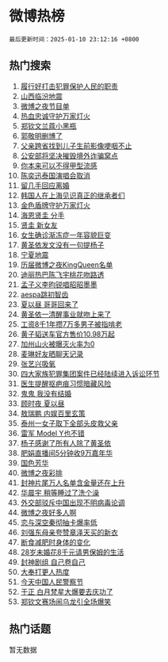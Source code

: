 # 微博热榜

`最后更新时间：2025-01-10 23:12:16 +0800`

## 热门搜索

1. [履行好打击犯罪保护人民的职责](https://m.weibo.cn/search?containerid=100103type%3D1%26t%3D10%26q%3D%23%E5%B1%A5%E8%A1%8C%E5%A5%BD%E6%89%93%E5%87%BB%E7%8A%AF%E7%BD%AA%E4%BF%9D%E6%8A%A4%E4%BA%BA%E6%B0%91%E7%9A%84%E8%81%8C%E8%B4%A3%23&stream_entry_id=51&isnewpage=1&extparam=seat%3D1%26q%3D%2523%25E5%25B1%25A5%25E8%25A1%258C%25E5%25A5%25BD%25E6%2589%2593%25E5%2587%25BB%25E7%258A%25AF%25E7%25BD%25AA%25E4%25BF%259D%25E6%258A%25A4%25E4%25BA%25BA%25E6%25B0%2591%25E7%259A%2584%25E8%2581%258C%25E8%25B4%25A3%2523%26cate%3D10103%26dgr%3D0%26filter_type%3Drealtimehot%26stream_entry_id%3D51%26c_type%3D51%26pos%3D0%26display_time%3D1736521934%26pre_seqid%3D1736521934850063205488)
1. [山西临汾地震](https://m.weibo.cn/search?containerid=100103type%3D1%26t%3D10%26q%3D%23%E5%B1%B1%E8%A5%BF%E4%B8%B4%E6%B1%BE%E5%9C%B0%E9%9C%87%23&stream_entry_id=31&isnewpage=1&extparam=seat%3D1%26q%3D%2523%25E5%25B1%25B1%25E8%25A5%25BF%25E4%25B8%25B4%25E6%25B1%25BE%25E5%259C%25B0%25E9%259C%2587%2523%26dgr%3D0%26flag%3D2%26filter_type%3Drealtimehot%26c_type%3D31%26pos%3D0%26realpos%3D1%26lcate%3D5001%26stream_entry_id%3D31%26band_rank%3D1%26cate%3D5001%26display_time%3D1736521934%26pre_seqid%3D1736521934850063205488)
1. [微博之夜节目单](https://m.weibo.cn/search?containerid=100103type%3D1%26t%3D10%26q%3D%23%E5%BE%AE%E5%8D%9A%E4%B9%8B%E5%A4%9C%E8%8A%82%E7%9B%AE%E5%8D%95%23&stream_entry_id=31&isnewpage=1&extparam=seat%3D1%26q%3D%2523%25E5%25BE%25AE%25E5%258D%259A%25E4%25B9%258B%25E5%25A4%259C%25E8%258A%2582%25E7%259B%25AE%25E5%258D%2595%2523%26dgr%3D0%26flag%3D1%26filter_type%3Drealtimehot%26c_type%3D31%26pos%3D1%26realpos%3D2%26lcate%3D5001%26stream_entry_id%3D31%26band_rank%3D2%26cate%3D5001%26display_time%3D1736521934%26pre_seqid%3D1736521934850063205488)
1. [热血忠诚守护万家灯火](https://m.weibo.cn/search?containerid=100103type%3D1%26t%3D10%26q%3D%23%E7%83%AD%E8%A1%80%E5%BF%A0%E8%AF%9A%E5%AE%88%E6%8A%A4%E4%B8%87%E5%AE%B6%E7%81%AF%E7%81%AB%23&stream_entry_id=31&isnewpage=1&extparam=seat%3D1%26q%3D%2523%25E7%2583%25AD%25E8%25A1%2580%25E5%25BF%25A0%25E8%25AF%259A%25E5%25AE%2588%25E6%258A%25A4%25E4%25B8%2587%25E5%25AE%25B6%25E7%2581%25AF%25E7%2581%25AB%2523%26dgr%3D0%26flag%3D0%26filter_type%3Drealtimehot%26c_type%3D31%26pos%3D2%26realpos%3D3%26lcate%3D5001%26stream_entry_id%3D31%26band_rank%3D3%26cate%3D5001%26display_time%3D1736521934%26pre_seqid%3D1736521934850063205488)
1. [郑钦文兰蔻小黑瓶](https://m.weibo.cn/search?containerid=100103type%3D1%26t%3D10%26q%3D%23%E9%83%91%E9%92%A6%E6%96%87%E5%85%B0%E8%94%BB%E5%B0%8F%E9%BB%91%E7%93%B6%23&stream_entry_id=31&isnewpage=1&extparam=seat%3D1%26q%3D%2523%25E9%2583%2591%25E9%2592%25A6%25E6%2596%2587%25E5%2585%25B0%25E8%2594%25BB%25E5%25B0%258F%25E9%25BB%2591%25E7%2593%25B6%2523%26dgr%3D0%26is_ad_pos%3D1%26adid%3D272263%26filter_type%3Drealtimehot%26c_type%3D31%26pos%3D3%26topic_ad%3D1%26cate%3D5001%26lcate%3D5001%26stream_entry_id%3D31%26band_rank%3D4%26display_time%3D1736521934%26pre_seqid%3D1736521934850063205488)
1. [郭敬明删博了](https://m.weibo.cn/search?containerid=100103type%3D1%26t%3D10%26q%3D%23%E9%83%AD%E6%95%AC%E6%98%8E%E5%88%A0%E5%8D%9A%E4%BA%86%23&stream_entry_id=31&isnewpage=1&extparam=seat%3D1%26q%3D%2523%25E9%2583%25AD%25E6%2595%25AC%25E6%2598%258E%25E5%2588%25A0%25E5%258D%259A%25E4%25BA%2586%2523%26dgr%3D0%26flag%3D1%26filter_type%3Drealtimehot%26c_type%3D31%26pos%3D4%26realpos%3D4%26lcate%3D5001%26stream_entry_id%3D31%26band_rank%3D4%26cate%3D5001%26display_time%3D1736521934%26pre_seqid%3D1736521934850063205488)
1. [父亲跨省找到儿子生前影像哽咽不止](https://m.weibo.cn/search?containerid=100103type%3D1%26t%3D10%26q%3D%23%E7%88%B6%E4%BA%B2%E8%B7%A8%E7%9C%81%E6%89%BE%E5%88%B0%E5%84%BF%E5%AD%90%E7%94%9F%E5%89%8D%E5%BD%B1%E5%83%8F%E5%93%BD%E5%92%BD%E4%B8%8D%E6%AD%A2%23&stream_entry_id=31&isnewpage=1&extparam=seat%3D1%26q%3D%2523%25E7%2588%25B6%25E4%25BA%25B2%25E8%25B7%25A8%25E7%259C%2581%25E6%2589%25BE%25E5%2588%25B0%25E5%2584%25BF%25E5%25AD%2590%25E7%2594%259F%25E5%2589%258D%25E5%25BD%25B1%25E5%2583%258F%25E5%2593%25BD%25E5%2592%25BD%25E4%25B8%258D%25E6%25AD%25A2%2523%26dgr%3D0%26flag%3D1%26filter_type%3Drealtimehot%26c_type%3D31%26pos%3D5%26realpos%3D5%26lcate%3D5001%26stream_entry_id%3D31%26band_rank%3D5%26cate%3D5001%26display_time%3D1736521934%26pre_seqid%3D1736521934850063205488)
1. [公安部将坚决摧毁境外诈骗窝点](https://m.weibo.cn/search?containerid=100103type%3D1%26t%3D10%26q%3D%23%E5%85%AC%E5%AE%89%E9%83%A8%E5%B0%86%E5%9D%9A%E5%86%B3%E6%91%A7%E6%AF%81%E5%A2%83%E5%A4%96%E8%AF%88%E9%AA%97%E7%AA%9D%E7%82%B9%23&stream_entry_id=31&isnewpage=1&extparam=seat%3D1%26q%3D%2523%25E5%2585%25AC%25E5%25AE%2589%25E9%2583%25A8%25E5%25B0%2586%25E5%259D%259A%25E5%2586%25B3%25E6%2591%25A7%25E6%25AF%2581%25E5%25A2%2583%25E5%25A4%2596%25E8%25AF%2588%25E9%25AA%2597%25E7%25AA%259D%25E7%2582%25B9%2523%26dgr%3D0%26flag%3D0%26filter_type%3Drealtimehot%26c_type%3D31%26pos%3D6%26realpos%3D6%26lcate%3D5001%26stream_entry_id%3D31%26band_rank%3D6%26cate%3D5001%26display_time%3D1736521934%26pre_seqid%3D1736521934850063205488)
1. [你本来可以不得甲型流感](https://m.weibo.cn/search?containerid=100103type%3D1%26t%3D10%26q%3D%23%E4%BD%A0%E6%9C%AC%E6%9D%A5%E5%8F%AF%E4%BB%A5%E4%B8%8D%E5%BE%97%E7%94%B2%E5%9E%8B%E6%B5%81%E6%84%9F%23&stream_entry_id=31&isnewpage=1&extparam=seat%3D1%26q%3D%2523%25E4%25BD%25A0%25E6%259C%25AC%25E6%259D%25A5%25E5%258F%25AF%25E4%25BB%25A5%25E4%25B8%258D%25E5%25BE%2597%25E7%2594%25B2%25E5%259E%258B%25E6%25B5%2581%25E6%2584%259F%2523%26dgr%3D0%26is_ad_pos%3D1%26adid%3D272253%26filter_type%3Drealtimehot%26c_type%3D31%26pos%3D7%26topic_ad%3D1%26cate%3D5001%26lcate%3D5001%26stream_entry_id%3D31%26band_rank%3D7%26display_time%3D1736521934%26pre_seqid%3D1736521934850063205488)
1. [陈奕迅泰国演唱会取消](https://m.weibo.cn/search?containerid=100103type%3D1%26t%3D10%26q%3D%23%E9%99%88%E5%A5%95%E8%BF%85%E6%B3%B0%E5%9B%BD%E6%BC%94%E5%94%B1%E4%BC%9A%E5%8F%96%E6%B6%88%23&stream_entry_id=31&isnewpage=1&extparam=seat%3D1%26q%3D%2523%25E9%2599%2588%25E5%25A5%2595%25E8%25BF%2585%25E6%25B3%25B0%25E5%259B%25BD%25E6%25BC%2594%25E5%2594%25B1%25E4%25BC%259A%25E5%258F%2596%25E6%25B6%2588%2523%26dgr%3D0%26flag%3D2%26filter_type%3Drealtimehot%26c_type%3D31%26pos%3D8%26realpos%3D7%26lcate%3D5001%26stream_entry_id%3D31%26band_rank%3D7%26cate%3D5001%26display_time%3D1736521934%26pre_seqid%3D1736521934850063205488)
1. [留几手回应离婚](https://m.weibo.cn/search?containerid=100103type%3D1%26t%3D10%26q%3D%23%E7%95%99%E5%87%A0%E6%89%8B%E5%9B%9E%E5%BA%94%E7%A6%BB%E5%A9%9A%23&stream_entry_id=31&isnewpage=1&extparam=seat%3D1%26q%3D%2523%25E7%2595%2599%25E5%2587%25A0%25E6%2589%258B%25E5%259B%259E%25E5%25BA%2594%25E7%25A6%25BB%25E5%25A9%259A%2523%26dgr%3D0%26flag%3D2%26filter_type%3Drealtimehot%26c_type%3D31%26pos%3D9%26realpos%3D8%26lcate%3D5001%26stream_entry_id%3D31%26band_rank%3D8%26cate%3D5001%26display_time%3D1736521934%26pre_seqid%3D1736521934850063205488)
1. [韩国人在上海见识真正的继承者们](https://m.weibo.cn/search?containerid=100103type%3D1%26t%3D10%26q%3D%E9%9F%A9%E5%9B%BD%E4%BA%BA%E5%9C%A8%E4%B8%8A%E6%B5%B7%E8%A7%81%E8%AF%86%E7%9C%9F%E6%AD%A3%E7%9A%84%E7%BB%A7%E6%89%BF%E8%80%85%E4%BB%AC&stream_entry_id=31&isnewpage=1&extparam=seat%3D1%26q%3D%25E9%259F%25A9%25E5%259B%25BD%25E4%25BA%25BA%25E5%259C%25A8%25E4%25B8%258A%25E6%25B5%25B7%25E8%25A7%2581%25E8%25AF%2586%25E7%259C%259F%25E6%25AD%25A3%25E7%259A%2584%25E7%25BB%25A7%25E6%2589%25BF%25E8%2580%2585%25E4%25BB%25AC%26dgr%3D0%26flag%3D0%26filter_type%3Drealtimehot%26c_type%3D31%26pos%3D10%26realpos%3D9%26lcate%3D5001%26stream_entry_id%3D31%26band_rank%3D9%26cate%3D5001%26display_time%3D1736521934%26pre_seqid%3D1736521934850063205488)
1. [金色盾牌守护万家灯火](https://m.weibo.cn/search?containerid=100103type%3D1%26t%3D10%26q%3D%23%E9%87%91%E8%89%B2%E7%9B%BE%E7%89%8C%E5%AE%88%E6%8A%A4%E4%B8%87%E5%AE%B6%E7%81%AF%E7%81%AB%23&stream_entry_id=31&isnewpage=1&extparam=seat%3D1%26q%3D%2523%25E9%2587%2591%25E8%2589%25B2%25E7%259B%25BE%25E7%2589%258C%25E5%25AE%2588%25E6%258A%25A4%25E4%25B8%2587%25E5%25AE%25B6%25E7%2581%25AF%25E7%2581%25AB%2523%26dgr%3D0%26flag%3D1%26filter_type%3Drealtimehot%26c_type%3D31%26pos%3D11%26realpos%3D10%26lcate%3D5001%26stream_entry_id%3D31%26band_rank%3D10%26cate%3D5001%26display_time%3D1736521934%26pre_seqid%3D1736521934850063205488)
1. [海恩贤圭 分手](https://m.weibo.cn/search?containerid=100103type%3D1%26t%3D10%26q%3D%E6%B5%B7%E6%81%A9%E8%B4%A4%E5%9C%AD+%E5%88%86%E6%89%8B&stream_entry_id=31&isnewpage=1&extparam=seat%3D1%26q%3D%25E6%25B5%25B7%25E6%2581%25A9%25E8%25B4%25A4%25E5%259C%25AD%2520%25E5%2588%2586%25E6%2589%258B%26dgr%3D0%26flag%3D2%26filter_type%3Drealtimehot%26c_type%3D31%26pos%3D12%26realpos%3D11%26lcate%3D5001%26stream_entry_id%3D31%26band_rank%3D11%26cate%3D5001%26display_time%3D1736521934%26pre_seqid%3D1736521934850063205488)
1. [贤圭 新女友](https://m.weibo.cn/search?containerid=100103type%3D1%26t%3D10%26q%3D%E8%B4%A4%E5%9C%AD+%E6%96%B0%E5%A5%B3%E5%8F%8B&stream_entry_id=31&isnewpage=1&extparam=seat%3D1%26q%3D%25E8%25B4%25A4%25E5%259C%25AD%2520%25E6%2596%25B0%25E5%25A5%25B3%25E5%258F%258B%26dgr%3D0%26flag%3D1%26filter_type%3Drealtimehot%26c_type%3D31%26pos%3D13%26realpos%3D12%26lcate%3D5001%26stream_entry_id%3D31%26band_rank%3D12%26cate%3D5001%26display_time%3D1736521934%26pre_seqid%3D1736521934850063205488)
1. [女生确诊渐冻症一年容貌巨变](https://m.weibo.cn/search?containerid=100103type%3D1%26t%3D10%26q%3D%23%E5%A5%B3%E7%94%9F%E7%A1%AE%E8%AF%8A%E6%B8%90%E5%86%BB%E7%97%87%E4%B8%80%E5%B9%B4%E5%AE%B9%E8%B2%8C%E5%B7%A8%E5%8F%98%23&stream_entry_id=31&isnewpage=1&extparam=seat%3D1%26q%3D%2523%25E5%25A5%25B3%25E7%2594%259F%25E7%25A1%25AE%25E8%25AF%258A%25E6%25B8%2590%25E5%2586%25BB%25E7%2597%2587%25E4%25B8%2580%25E5%25B9%25B4%25E5%25AE%25B9%25E8%25B2%258C%25E5%25B7%25A8%25E5%258F%2598%2523%26dgr%3D0%26flag%3D0%26filter_type%3Drealtimehot%26c_type%3D31%26pos%3D14%26realpos%3D13%26lcate%3D5001%26stream_entry_id%3D31%26band_rank%3D13%26cate%3D5001%26display_time%3D1736521934%26pre_seqid%3D1736521934850063205488)
1. [黄圣依发文没有一句提杨子](https://m.weibo.cn/search?containerid=100103type%3D1%26t%3D10%26q%3D%23%E9%BB%84%E5%9C%A3%E4%BE%9D%E5%8F%91%E6%96%87%E6%B2%A1%E6%9C%89%E4%B8%80%E5%8F%A5%E6%8F%90%E6%9D%A8%E5%AD%90%23&stream_entry_id=31&isnewpage=1&extparam=seat%3D1%26q%3D%2523%25E9%25BB%2584%25E5%259C%25A3%25E4%25BE%259D%25E5%258F%2591%25E6%2596%2587%25E6%25B2%25A1%25E6%259C%2589%25E4%25B8%2580%25E5%258F%25A5%25E6%258F%2590%25E6%259D%25A8%25E5%25AD%2590%2523%26dgr%3D0%26flag%3D0%26filter_type%3Drealtimehot%26c_type%3D31%26pos%3D15%26realpos%3D14%26lcate%3D5001%26stream_entry_id%3D31%26band_rank%3D14%26cate%3D5001%26display_time%3D1736521934%26pre_seqid%3D1736521934850063205488)
1. [宁夏地震](https://m.weibo.cn/search?containerid=100103type%3D1%26t%3D10%26q%3D%E5%AE%81%E5%A4%8F%E5%9C%B0%E9%9C%87&stream_entry_id=31&isnewpage=1&extparam=seat%3D1%26q%3D%25E5%25AE%2581%25E5%25A4%258F%25E5%259C%25B0%25E9%259C%2587%26dgr%3D0%26flag%3D1%26filter_type%3Drealtimehot%26c_type%3D31%26pos%3D16%26realpos%3D15%26lcate%3D5001%26stream_entry_id%3D31%26band_rank%3D15%26cate%3D5001%26display_time%3D1736521934%26pre_seqid%3D1736521934850063205488)
1. [历届微博之夜KingQueen名单](https://m.weibo.cn/search?containerid=100103type%3D1%26t%3D10%26q%3D%23%E5%8E%86%E5%B1%8A%E5%BE%AE%E5%8D%9A%E4%B9%8B%E5%A4%9CKingQueen%E5%90%8D%E5%8D%95%23&stream_entry_id=31&isnewpage=1&extparam=seat%3D1%26q%3D%2523%25E5%258E%2586%25E5%25B1%258A%25E5%25BE%25AE%25E5%258D%259A%25E4%25B9%258B%25E5%25A4%259CKingQueen%25E5%2590%258D%25E5%258D%2595%2523%26dgr%3D0%26flag%3D1%26filter_type%3Drealtimehot%26c_type%3D31%26pos%3D17%26realpos%3D16%26lcate%3D5001%26stream_entry_id%3D31%26band_rank%3D16%26cate%3D5001%26display_time%3D1736521934%26pre_seqid%3D1736521934850063205488)
1. [迪丽热巴陈飞宇桃花吻路透](https://m.weibo.cn/search?containerid=100103type%3D1%26t%3D10%26q%3D%23%E8%BF%AA%E4%B8%BD%E7%83%AD%E5%B7%B4%E9%99%88%E9%A3%9E%E5%AE%87%E6%A1%83%E8%8A%B1%E5%90%BB%E8%B7%AF%E9%80%8F%23&stream_entry_id=31&isnewpage=1&extparam=seat%3D1%26q%3D%2523%25E8%25BF%25AA%25E4%25B8%25BD%25E7%2583%25AD%25E5%25B7%25B4%25E9%2599%2588%25E9%25A3%259E%25E5%25AE%2587%25E6%25A1%2583%25E8%258A%25B1%25E5%2590%25BB%25E8%25B7%25AF%25E9%2580%258F%2523%26dgr%3D0%26flag%3D1%26filter_type%3Drealtimehot%26c_type%3D31%26pos%3D18%26realpos%3D17%26lcate%3D5001%26stream_entry_id%3D31%26band_rank%3D17%26cate%3D5001%26display_time%3D1736521934%26pre_seqid%3D1736521934850063205488)
1. [孟子义李昀锐唱昭昭墨墨](https://m.weibo.cn/search?containerid=100103type%3D1%26t%3D10%26q%3D%23%E5%AD%9F%E5%AD%90%E4%B9%89%E6%9D%8E%E6%98%80%E9%94%90%E5%94%B1%E6%98%AD%E6%98%AD%E5%A2%A8%E5%A2%A8%23&stream_entry_id=31&isnewpage=1&extparam=seat%3D1%26q%3D%2523%25E5%25AD%259F%25E5%25AD%2590%25E4%25B9%2589%25E6%259D%258E%25E6%2598%2580%25E9%2594%2590%25E5%2594%25B1%25E6%2598%25AD%25E6%2598%25AD%25E5%25A2%25A8%25E5%25A2%25A8%2523%26dgr%3D0%26flag%3D1%26filter_type%3Drealtimehot%26c_type%3D31%26pos%3D19%26realpos%3D18%26lcate%3D5001%26stream_entry_id%3D31%26band_rank%3D18%26cate%3D5001%26display_time%3D1736521934%26pre_seqid%3D1736521934850063205488)
1. [aespa跳初智齿](https://m.weibo.cn/search?containerid=100103type%3D1%26t%3D10%26q%3D%23aespa%E8%B7%B3%E5%88%9D%E6%99%BA%E9%BD%BF%23&stream_entry_id=31&isnewpage=1&extparam=seat%3D1%26q%3D%2523aespa%25E8%25B7%25B3%25E5%2588%259D%25E6%2599%25BA%25E9%25BD%25BF%2523%26dgr%3D0%26flag%3D1%26filter_type%3Drealtimehot%26c_type%3D31%26pos%3D20%26realpos%3D19%26lcate%3D5001%26stream_entry_id%3D31%26band_rank%3D19%26cate%3D5001%26display_time%3D1736521934%26pre_seqid%3D1736521934850063205488)
1. [夏以昼 哥哥回来了](https://m.weibo.cn/search?containerid=100103type%3D1%26t%3D10%26q%3D%E5%A4%8F%E4%BB%A5%E6%98%BC+%E5%93%A5%E5%93%A5%E5%9B%9E%E6%9D%A5%E4%BA%86&stream_entry_id=31&isnewpage=1&extparam=seat%3D1%26q%3D%25E5%25A4%258F%25E4%25BB%25A5%25E6%2598%25BC%2520%25E5%2593%25A5%25E5%2593%25A5%25E5%259B%259E%25E6%259D%25A5%25E4%25BA%2586%26dgr%3D0%26flag%3D0%26filter_type%3Drealtimehot%26c_type%3D31%26pos%3D21%26realpos%3D20%26lcate%3D5001%26stream_entry_id%3D31%26band_rank%3D20%26cate%3D5001%26display_time%3D1736521934%26pre_seqid%3D1736521934850063205488)
1. [黄圣依一清醒事业就吻上来了](https://m.weibo.cn/search?containerid=100103type%3D1%26t%3D10%26q%3D%E9%BB%84%E5%9C%A3%E4%BE%9D%E4%B8%80%E6%B8%85%E9%86%92%E4%BA%8B%E4%B8%9A%E5%B0%B1%E5%90%BB%E4%B8%8A%E6%9D%A5%E4%BA%86&stream_entry_id=31&isnewpage=1&extparam=seat%3D1%26q%3D%25E9%25BB%2584%25E5%259C%25A3%25E4%25BE%259D%25E4%25B8%2580%25E6%25B8%2585%25E9%2586%2592%25E4%25BA%258B%25E4%25B8%259A%25E5%25B0%25B1%25E5%2590%25BB%25E4%25B8%258A%25E6%259D%25A5%25E4%25BA%2586%26dgr%3D0%26flag%3D1%26filter_type%3Drealtimehot%26c_type%3D31%26pos%3D22%26realpos%3D21%26lcate%3D5001%26stream_entry_id%3D31%26band_rank%3D21%26cate%3D5001%26display_time%3D1736521934%26pre_seqid%3D1736521934850063205488)
1. [工资8千1年攒7万多男子被指啃老](https://m.weibo.cn/search?containerid=100103type%3D1%26t%3D10%26q%3D%23%E5%B7%A5%E8%B5%848%E5%8D%831%E5%B9%B4%E6%94%927%E4%B8%87%E5%A4%9A%E7%94%B7%E5%AD%90%E8%A2%AB%E6%8C%87%E5%95%83%E8%80%81%23&stream_entry_id=31&isnewpage=1&extparam=seat%3D1%26q%3D%2523%25E5%25B7%25A5%25E8%25B5%25848%25E5%258D%25831%25E5%25B9%25B4%25E6%2594%25927%25E4%25B8%2587%25E5%25A4%259A%25E7%2594%25B7%25E5%25AD%2590%25E8%25A2%25AB%25E6%258C%2587%25E5%2595%2583%25E8%2580%2581%2523%26dgr%3D0%26flag%3D0%26filter_type%3Drealtimehot%26c_type%3D31%26pos%3D23%26realpos%3D22%26lcate%3D5001%26stream_entry_id%3D31%26band_rank%3D22%26cate%3D5001%26display_time%3D1736521934%26pre_seqid%3D1736521934850063205488)
1. [黄子韬送车官方售价10.98万起](https://m.weibo.cn/search?containerid=100103type%3D1%26t%3D10%26q%3D%23%E9%BB%84%E5%AD%90%E9%9F%AC%E9%80%81%E8%BD%A6%E5%AE%98%E6%96%B9%E5%94%AE%E4%BB%B710.98%E4%B8%87%E8%B5%B7%23&stream_entry_id=31&isnewpage=1&extparam=seat%3D1%26q%3D%2523%25E9%25BB%2584%25E5%25AD%2590%25E9%259F%25AC%25E9%2580%2581%25E8%25BD%25A6%25E5%25AE%2598%25E6%2596%25B9%25E5%2594%25AE%25E4%25BB%25B710.98%25E4%25B8%2587%25E8%25B5%25B7%2523%26dgr%3D0%26flag%3D0%26filter_type%3Drealtimehot%26c_type%3D31%26pos%3D24%26realpos%3D23%26lcate%3D5001%26stream_entry_id%3D31%26band_rank%3D23%26cate%3D5001%26display_time%3D1736521934%26pre_seqid%3D1736521934850063205488)
1. [加州山火被曝灭火率为0](https://m.weibo.cn/search?containerid=100103type%3D1%26t%3D10%26q%3D%23%E5%8A%A0%E5%B7%9E%E5%B1%B1%E7%81%AB%E8%A2%AB%E6%9B%9D%E7%81%AD%E7%81%AB%E7%8E%87%E4%B8%BA0%23&stream_entry_id=31&isnewpage=1&extparam=seat%3D1%26q%3D%2523%25E5%258A%25A0%25E5%25B7%259E%25E5%25B1%25B1%25E7%2581%25AB%25E8%25A2%25AB%25E6%259B%259D%25E7%2581%25AD%25E7%2581%25AB%25E7%258E%2587%25E4%25B8%25BA0%2523%26dgr%3D0%26flag%3D0%26filter_type%3Drealtimehot%26c_type%3D31%26pos%3D25%26realpos%3D24%26lcate%3D5001%26stream_entry_id%3D31%26band_rank%3D24%26cate%3D5001%26display_time%3D1736521934%26pre_seqid%3D1736521934850063205488)
1. [麦琳好友晒聊天记录](https://m.weibo.cn/search?containerid=100103type%3D1%26t%3D10%26q%3D%23%E9%BA%A6%E7%90%B3%E5%A5%BD%E5%8F%8B%E6%99%92%E8%81%8A%E5%A4%A9%E8%AE%B0%E5%BD%95%23&stream_entry_id=31&isnewpage=1&extparam=seat%3D1%26q%3D%2523%25E9%25BA%25A6%25E7%2590%25B3%25E5%25A5%25BD%25E5%258F%258B%25E6%2599%2592%25E8%2581%258A%25E5%25A4%25A9%25E8%25AE%25B0%25E5%25BD%2595%2523%26dgr%3D0%26flag%3D1%26filter_type%3Drealtimehot%26c_type%3D31%26pos%3D26%26realpos%3D25%26lcate%3D5001%26stream_entry_id%3D31%26band_rank%3D25%26cate%3D5001%26display_time%3D1736521934%26pre_seqid%3D1736521934850063205488)
1. [张艺兴吸氧](https://m.weibo.cn/search?containerid=100103type%3D1%26t%3D10%26q%3D%E5%BC%A0%E8%89%BA%E5%85%B4%E5%90%B8%E6%B0%A7&stream_entry_id=31&isnewpage=1&extparam=seat%3D1%26q%3D%25E5%25BC%25A0%25E8%2589%25BA%25E5%2585%25B4%25E5%2590%25B8%25E6%25B0%25A7%26dgr%3D0%26flag%3D0%26filter_type%3Drealtimehot%26c_type%3D31%26pos%3D27%26realpos%3D26%26lcate%3D5001%26stream_entry_id%3D31%26band_rank%3D26%26cate%3D5001%26display_time%3D1736521934%26pre_seqid%3D1736521934850063205488)
1. [四大家族犯罪集团案件已经陆续进入诉讼环节](https://m.weibo.cn/search?containerid=100103type%3D1%26t%3D10%26q%3D%23%E5%9B%9B%E5%A4%A7%E5%AE%B6%E6%97%8F%E7%8A%AF%E7%BD%AA%E9%9B%86%E5%9B%A2%E6%A1%88%E4%BB%B6%E5%B7%B2%E7%BB%8F%E9%99%86%E7%BB%AD%E8%BF%9B%E5%85%A5%E8%AF%89%E8%AE%BC%E7%8E%AF%E8%8A%82%23&stream_entry_id=31&isnewpage=1&extparam=seat%3D1%26q%3D%2523%25E5%259B%259B%25E5%25A4%25A7%25E5%25AE%25B6%25E6%2597%258F%25E7%258A%25AF%25E7%25BD%25AA%25E9%259B%2586%25E5%259B%25A2%25E6%25A1%2588%25E4%25BB%25B6%25E5%25B7%25B2%25E7%25BB%258F%25E9%2599%2586%25E7%25BB%25AD%25E8%25BF%259B%25E5%2585%25A5%25E8%25AF%2589%25E8%25AE%25BC%25E7%258E%25AF%25E8%258A%2582%2523%26dgr%3D0%26flag%3D1%26filter_type%3Drealtimehot%26c_type%3D31%26pos%3D28%26realpos%3D27%26lcate%3D5001%26stream_entry_id%3D31%26band_rank%3D27%26cate%3D5001%26display_time%3D1736521934%26pre_seqid%3D1736521934850063205488)
1. [医生提醒抠疤痕习惯暗藏风险](https://m.weibo.cn/search?containerid=100103type%3D1%26t%3D10%26q%3D%23%E5%8C%BB%E7%94%9F%E6%8F%90%E9%86%92%E6%8A%A0%E7%96%A4%E7%97%95%E4%B9%A0%E6%83%AF%E6%9A%97%E8%97%8F%E9%A3%8E%E9%99%A9%23&stream_entry_id=31&isnewpage=1&extparam=seat%3D1%26q%3D%2523%25E5%258C%25BB%25E7%2594%259F%25E6%258F%2590%25E9%2586%2592%25E6%258A%25A0%25E7%2596%25A4%25E7%2597%2595%25E4%25B9%25A0%25E6%2583%25AF%25E6%259A%2597%25E8%2597%258F%25E9%25A3%258E%25E9%2599%25A9%2523%26dgr%3D0%26flag%3D1%26filter_type%3Drealtimehot%26c_type%3D31%26pos%3D29%26realpos%3D28%26lcate%3D5001%26stream_entry_id%3D31%26band_rank%3D28%26cate%3D5001%26display_time%3D1736521934%26pre_seqid%3D1736521934850063205488)
1. [鬼鬼 我没有结婚](https://m.weibo.cn/search?containerid=100103type%3D1%26t%3D10%26q%3D%E9%AC%BC%E9%AC%BC+%E6%88%91%E6%B2%A1%E6%9C%89%E7%BB%93%E5%A9%9A&stream_entry_id=31&isnewpage=1&extparam=seat%3D1%26q%3D%25E9%25AC%25BC%25E9%25AC%25BC%2520%25E6%2588%2591%25E6%25B2%25A1%25E6%259C%2589%25E7%25BB%2593%25E5%25A9%259A%26dgr%3D0%26flag%3D0%26filter_type%3Drealtimehot%26c_type%3D31%26pos%3D30%26realpos%3D29%26lcate%3D5001%26stream_entry_id%3D31%26band_rank%3D29%26cate%3D5001%26display_time%3D1736521934%26pre_seqid%3D1736521934850063205488)
1. [顾时夜 夏以昼](https://m.weibo.cn/search?containerid=100103type%3D1%26t%3D10%26q%3D%E9%A1%BE%E6%97%B6%E5%A4%9C+%E5%A4%8F%E4%BB%A5%E6%98%BC&stream_entry_id=31&isnewpage=1&extparam=seat%3D1%26q%3D%25E9%25A1%25BE%25E6%2597%25B6%25E5%25A4%259C%2520%25E5%25A4%258F%25E4%25BB%25A5%25E6%2598%25BC%26dgr%3D0%26flag%3D1%26filter_type%3Drealtimehot%26c_type%3D31%26pos%3D31%26realpos%3D30%26lcate%3D5001%26stream_entry_id%3D31%26band_rank%3D30%26cate%3D5001%26display_time%3D1736521934%26pre_seqid%3D1736521934850063205488)
1. [敖瑞鹏 内娱百里玄策](https://m.weibo.cn/search?containerid=100103type%3D1%26t%3D10%26q%3D%E6%95%96%E7%91%9E%E9%B9%8F+%E5%86%85%E5%A8%B1%E7%99%BE%E9%87%8C%E7%8E%84%E7%AD%96&stream_entry_id=31&isnewpage=1&extparam=seat%3D1%26q%3D%25E6%2595%2596%25E7%2591%259E%25E9%25B9%258F%2520%25E5%2586%2585%25E5%25A8%25B1%25E7%2599%25BE%25E9%2587%258C%25E7%258E%2584%25E7%25AD%2596%26dgr%3D0%26flag%3D1%26filter_type%3Drealtimehot%26c_type%3D31%26pos%3D32%26realpos%3D31%26lcate%3D5001%26stream_entry_id%3D31%26band_rank%3D31%26cate%3D5001%26display_time%3D1736521934%26pre_seqid%3D1736521934850063205488)
1. [泰州一女子取下全部头皮救父亲](https://m.weibo.cn/search?containerid=100103type%3D1%26t%3D10%26q%3D%23%E6%B3%B0%E5%B7%9E%E4%B8%80%E5%A5%B3%E5%AD%90%E5%8F%96%E4%B8%8B%E5%85%A8%E9%83%A8%E5%A4%B4%E7%9A%AE%E6%95%91%E7%88%B6%E4%BA%B2%23&stream_entry_id=31&isnewpage=1&extparam=seat%3D1%26q%3D%2523%25E6%25B3%25B0%25E5%25B7%259E%25E4%25B8%2580%25E5%25A5%25B3%25E5%25AD%2590%25E5%258F%2596%25E4%25B8%258B%25E5%2585%25A8%25E9%2583%25A8%25E5%25A4%25B4%25E7%259A%25AE%25E6%2595%2591%25E7%2588%25B6%25E4%25BA%25B2%2523%26dgr%3D0%26flag%3D0%26filter_type%3Drealtimehot%26c_type%3D31%26pos%3D33%26realpos%3D32%26lcate%3D5001%26stream_entry_id%3D31%26band_rank%3D32%26cate%3D5001%26display_time%3D1736521934%26pre_seqid%3D1736521934850063205488)
1. [雷军  Model Y也不错](https://m.weibo.cn/search?containerid=100103type%3D1%26t%3D10%26q%3D%E9%9B%B7%E5%86%9B++Model+Y%E4%B9%9F%E4%B8%8D%E9%94%99&stream_entry_id=31&isnewpage=1&extparam=seat%3D1%26q%3D%25E9%259B%25B7%25E5%2586%259B%2520%2520Model%2520Y%25E4%25B9%259F%25E4%25B8%258D%25E9%2594%2599%26dgr%3D0%26flag%3D0%26filter_type%3Drealtimehot%26c_type%3D31%26pos%3D34%26realpos%3D33%26lcate%3D5001%26stream_entry_id%3D31%26band_rank%3D33%26cate%3D5001%26display_time%3D1736521934%26pre_seqid%3D1736521934850063205488)
1. [杨子感谢了所有人除了黄圣依](https://m.weibo.cn/search?containerid=100103type%3D1%26t%3D10%26q%3D%23%E6%9D%A8%E5%AD%90%E6%84%9F%E8%B0%A2%E4%BA%86%E6%89%80%E6%9C%89%E4%BA%BA%E9%99%A4%E4%BA%86%E9%BB%84%E5%9C%A3%E4%BE%9D%23&stream_entry_id=31&isnewpage=1&extparam=seat%3D1%26q%3D%2523%25E6%259D%25A8%25E5%25AD%2590%25E6%2584%259F%25E8%25B0%25A2%25E4%25BA%2586%25E6%2589%2580%25E6%259C%2589%25E4%25BA%25BA%25E9%2599%25A4%25E4%25BA%2586%25E9%25BB%2584%25E5%259C%25A3%25E4%25BE%259D%2523%26dgr%3D0%26flag%3D0%26filter_type%3Drealtimehot%26c_type%3D31%26pos%3D35%26realpos%3D34%26lcate%3D5001%26stream_entry_id%3D31%26band_rank%3D34%26cate%3D5001%26display_time%3D1736521934%26pre_seqid%3D1736521934850063205488)
1. [肥娟直播间5分钟收9万嘉年华](https://m.weibo.cn/search?containerid=100103type%3D1%26t%3D10%26q%3D%23%E8%82%A5%E5%A8%9F%E7%9B%B4%E6%92%AD%E9%97%B45%E5%88%86%E9%92%9F%E6%94%B69%E4%B8%87%E5%98%89%E5%B9%B4%E5%8D%8E%23&stream_entry_id=31&isnewpage=1&extparam=seat%3D1%26q%3D%2523%25E8%2582%25A5%25E5%25A8%259F%25E7%259B%25B4%25E6%2592%25AD%25E9%2597%25B45%25E5%2588%2586%25E9%2592%259F%25E6%2594%25B69%25E4%25B8%2587%25E5%2598%2589%25E5%25B9%25B4%25E5%258D%258E%2523%26dgr%3D0%26flag%3D1%26filter_type%3Drealtimehot%26c_type%3D31%26pos%3D36%26realpos%3D35%26lcate%3D5001%26stream_entry_id%3D31%26band_rank%3D35%26cate%3D5001%26display_time%3D1736521934%26pre_seqid%3D1736521934850063205488)
1. [国色芳华](https://m.weibo.cn/search?containerid=100103type%3D1%26t%3D10%26q%3D%E5%9B%BD%E8%89%B2%E8%8A%B3%E5%8D%8E&stream_entry_id=31&isnewpage=1&extparam=seat%3D1%26q%3D%25E5%259B%25BD%25E8%2589%25B2%25E8%258A%25B3%25E5%258D%258E%26dgr%3D0%26flag%3D0%26filter_type%3Drealtimehot%26c_type%3D31%26pos%3D37%26realpos%3D36%26lcate%3D5001%26stream_entry_id%3D31%26band_rank%3D36%26cate%3D5001%26display_time%3D1736521934%26pre_seqid%3D1736521934850063205488)
1. [微博之夜彩排](https://m.weibo.cn/search?containerid=100103type%3D1%26t%3D10%26q%3D%23%E5%BE%AE%E5%8D%9A%E4%B9%8B%E5%A4%9C%E5%BD%A9%E6%8E%92%23&stream_entry_id=31&isnewpage=1&extparam=seat%3D1%26q%3D%2523%25E5%25BE%25AE%25E5%258D%259A%25E4%25B9%258B%25E5%25A4%259C%25E5%25BD%25A9%25E6%258E%2592%2523%26dgr%3D0%26flag%3D0%26filter_type%3Drealtimehot%26c_type%3D31%26pos%3D38%26realpos%3D37%26lcate%3D5001%26stream_entry_id%3D31%26band_rank%3D37%26cate%3D5001%26display_time%3D1736521934%26pre_seqid%3D1736521934850063205488)
1. [封神片尾万人名单含金量还在上升](https://m.weibo.cn/search?containerid=100103type%3D1%26t%3D10%26q%3D%23%E5%B0%81%E7%A5%9E%E7%89%87%E5%B0%BE%E4%B8%87%E4%BA%BA%E5%90%8D%E5%8D%95%E5%90%AB%E9%87%91%E9%87%8F%E8%BF%98%E5%9C%A8%E4%B8%8A%E5%8D%87%23&stream_entry_id=31&isnewpage=1&extparam=seat%3D1%26q%3D%2523%25E5%25B0%2581%25E7%25A5%259E%25E7%2589%2587%25E5%25B0%25BE%25E4%25B8%2587%25E4%25BA%25BA%25E5%2590%258D%25E5%258D%2595%25E5%2590%25AB%25E9%2587%2591%25E9%2587%258F%25E8%25BF%2598%25E5%259C%25A8%25E4%25B8%258A%25E5%258D%2587%2523%26dgr%3D0%26flag%3D1%26filter_type%3Drealtimehot%26c_type%3D31%26pos%3D39%26realpos%3D38%26lcate%3D5001%26stream_entry_id%3D31%26band_rank%3D38%26cate%3D5001%26display_time%3D1736521934%26pre_seqid%3D1736521934850063205488)
1. [华晨宇 稍等睡过了洗个澡](https://m.weibo.cn/search?containerid=100103type%3D1%26t%3D10%26q%3D%E5%8D%8E%E6%99%A8%E5%AE%87+%E7%A8%8D%E7%AD%89%E7%9D%A1%E8%BF%87%E4%BA%86%E6%B4%97%E4%B8%AA%E6%BE%A1&stream_entry_id=31&isnewpage=1&extparam=seat%3D1%26q%3D%25E5%258D%258E%25E6%2599%25A8%25E5%25AE%2587%2520%25E7%25A8%258D%25E7%25AD%2589%25E7%259D%25A1%25E8%25BF%2587%25E4%25BA%2586%25E6%25B4%2597%25E4%25B8%25AA%25E6%25BE%25A1%26dgr%3D0%26flag%3D0%26filter_type%3Drealtimehot%26c_type%3D31%26pos%3D40%26realpos%3D39%26lcate%3D5001%26stream_entry_id%3D31%26band_rank%3D39%26cate%3D5001%26display_time%3D1736521934%26pre_seqid%3D1736521934850063205488)
1. [外交部驳斥中国出现不明病毒论调](https://m.weibo.cn/search?containerid=100103type%3D1%26t%3D10%26q%3D%23%E5%A4%96%E4%BA%A4%E9%83%A8%E9%A9%B3%E6%96%A5%E4%B8%AD%E5%9B%BD%E5%87%BA%E7%8E%B0%E4%B8%8D%E6%98%8E%E7%97%85%E6%AF%92%E8%AE%BA%E8%B0%83%23&stream_entry_id=31&isnewpage=1&extparam=seat%3D1%26q%3D%2523%25E5%25A4%2596%25E4%25BA%25A4%25E9%2583%25A8%25E9%25A9%25B3%25E6%2596%25A5%25E4%25B8%25AD%25E5%259B%25BD%25E5%2587%25BA%25E7%258E%25B0%25E4%25B8%258D%25E6%2598%258E%25E7%2597%2585%25E6%25AF%2592%25E8%25AE%25BA%25E8%25B0%2583%2523%26dgr%3D0%26flag%3D1%26filter_type%3Drealtimehot%26c_type%3D31%26pos%3D41%26realpos%3D40%26lcate%3D5001%26stream_entry_id%3D31%26band_rank%3D40%26cate%3D5001%26display_time%3D1736521934%26pre_seqid%3D1736521934850063205488)
1. [微博之夜好多人啊](https://m.weibo.cn/search?containerid=100103type%3D1%26t%3D10%26q%3D%E5%BE%AE%E5%8D%9A%E4%B9%8B%E5%A4%9C%E5%A5%BD%E5%A4%9A%E4%BA%BA%E5%95%8A&stream_entry_id=31&isnewpage=1&extparam=seat%3D1%26q%3D%25E5%25BE%25AE%25E5%258D%259A%25E4%25B9%258B%25E5%25A4%259C%25E5%25A5%25BD%25E5%25A4%259A%25E4%25BA%25BA%25E5%2595%258A%26dgr%3D0%26flag%3D0%26filter_type%3Drealtimehot%26c_type%3D31%26pos%3D42%26realpos%3D41%26lcate%3D5001%26stream_entry_id%3D31%26band_rank%3D41%26cate%3D5001%26display_time%3D1736521934%26pre_seqid%3D1736521934850063205488)
1. [恋与深空秦彻抽卡爆率低](https://m.weibo.cn/search?containerid=100103type%3D1%26t%3D10%26q%3D%23%E6%81%8B%E4%B8%8E%E6%B7%B1%E7%A9%BA%E7%A7%A6%E5%BD%BB%E6%8A%BD%E5%8D%A1%E7%88%86%E7%8E%87%E4%BD%8E%23&stream_entry_id=31&isnewpage=1&extparam=seat%3D1%26q%3D%2523%25E6%2581%258B%25E4%25B8%258E%25E6%25B7%25B1%25E7%25A9%25BA%25E7%25A7%25A6%25E5%25BD%25BB%25E6%258A%25BD%25E5%258D%25A1%25E7%2588%2586%25E7%258E%2587%25E4%25BD%258E%2523%26dgr%3D0%26flag%3D1%26filter_type%3Drealtimehot%26c_type%3D31%26pos%3D43%26realpos%3D42%26lcate%3D5001%26stream_entry_id%3D31%26band_rank%3D42%26cate%3D5001%26display_time%3D1736521934%26pre_seqid%3D1736521934850063205488)
1. [刘强东母亲夸赞章泽天买的新衣](https://m.weibo.cn/search?containerid=100103type%3D1%26t%3D10%26q%3D%23%E5%88%98%E5%BC%BA%E4%B8%9C%E6%AF%8D%E4%BA%B2%E5%A4%B8%E8%B5%9E%E7%AB%A0%E6%B3%BD%E5%A4%A9%E4%B9%B0%E7%9A%84%E6%96%B0%E8%A1%A3%23&stream_entry_id=31&isnewpage=1&extparam=seat%3D1%26q%3D%2523%25E5%2588%2598%25E5%25BC%25BA%25E4%25B8%259C%25E6%25AF%258D%25E4%25BA%25B2%25E5%25A4%25B8%25E8%25B5%259E%25E7%25AB%25A0%25E6%25B3%25BD%25E5%25A4%25A9%25E4%25B9%25B0%25E7%259A%2584%25E6%2596%25B0%25E8%25A1%25A3%2523%26dgr%3D0%26flag%3D0%26filter_type%3Drealtimehot%26c_type%3D31%26pos%3D44%26realpos%3D43%26lcate%3D5001%26stream_entry_id%3D31%26band_rank%3D43%26cate%3D5001%26display_time%3D1736521934%26pre_seqid%3D1736521934850063205488)
1. [断食减肥时身体的变化](https://m.weibo.cn/search?containerid=100103type%3D1%26t%3D10%26q%3D%E6%96%AD%E9%A3%9F%E5%87%8F%E8%82%A5%E6%97%B6%E8%BA%AB%E4%BD%93%E7%9A%84%E5%8F%98%E5%8C%96&stream_entry_id=31&isnewpage=1&extparam=seat%3D1%26q%3D%25E6%2596%25AD%25E9%25A3%259F%25E5%2587%258F%25E8%2582%25A5%25E6%2597%25B6%25E8%25BA%25AB%25E4%25BD%2593%25E7%259A%2584%25E5%258F%2598%25E5%258C%2596%26dgr%3D0%26flag%3D0%26filter_type%3Drealtimehot%26c_type%3D31%26pos%3D45%26realpos%3D44%26lcate%3D5001%26stream_entry_id%3D31%26band_rank%3D44%26cate%3D5001%26display_time%3D1736521934%26pre_seqid%3D1736521934850063205488)
1. [28岁未婚花8千元请男保姆的生活](https://m.weibo.cn/search?containerid=100103type%3D1%26t%3D10%26q%3D28%E5%B2%81%E6%9C%AA%E5%A9%9A%E8%8A%B18%E5%8D%83%E5%85%83%E8%AF%B7%E7%94%B7%E4%BF%9D%E5%A7%86%E7%9A%84%E7%94%9F%E6%B4%BB&stream_entry_id=31&isnewpage=1&extparam=seat%3D1%26q%3D28%25E5%25B2%2581%25E6%259C%25AA%25E5%25A9%259A%25E8%258A%25B18%25E5%258D%2583%25E5%2585%2583%25E8%25AF%25B7%25E7%2594%25B7%25E4%25BF%259D%25E5%25A7%2586%25E7%259A%2584%25E7%2594%259F%25E6%25B4%25BB%26dgr%3D0%26flag%3D1%26filter_type%3Drealtimehot%26c_type%3D31%26pos%3D46%26realpos%3D45%26lcate%3D5001%26stream_entry_id%3D31%26band_rank%3D45%26cate%3D5001%26display_time%3D1736521934%26pre_seqid%3D1736521934850063205488)
1. [封神剧组 自己卷自己](https://m.weibo.cn/search?containerid=100103type%3D1%26t%3D10%26q%3D%E5%B0%81%E7%A5%9E%E5%89%A7%E7%BB%84+%E8%87%AA%E5%B7%B1%E5%8D%B7%E8%87%AA%E5%B7%B1&stream_entry_id=31&isnewpage=1&extparam=seat%3D1%26q%3D%25E5%25B0%2581%25E7%25A5%259E%25E5%2589%25A7%25E7%25BB%2584%2520%25E8%2587%25AA%25E5%25B7%25B1%25E5%258D%25B7%25E8%2587%25AA%25E5%25B7%25B1%26dgr%3D0%26flag%3D1%26filter_type%3Drealtimehot%26c_type%3D31%26pos%3D47%26realpos%3D46%26lcate%3D5001%26stream_entry_id%3D31%26band_rank%3D46%26cate%3D5001%26display_time%3D1736521934%26pre_seqid%3D1736521934850063205488)
1. [大奉打更人热度](https://m.weibo.cn/search?containerid=100103type%3D1%26t%3D10%26q%3D%E5%A4%A7%E5%A5%89%E6%89%93%E6%9B%B4%E4%BA%BA%E7%83%AD%E5%BA%A6&stream_entry_id=31&isnewpage=1&extparam=seat%3D1%26q%3D%25E5%25A4%25A7%25E5%25A5%2589%25E6%2589%2593%25E6%259B%25B4%25E4%25BA%25BA%25E7%2583%25AD%25E5%25BA%25A6%26dgr%3D0%26flag%3D1%26filter_type%3Drealtimehot%26c_type%3D31%26pos%3D48%26realpos%3D47%26lcate%3D5001%26stream_entry_id%3D31%26band_rank%3D47%26cate%3D5001%26display_time%3D1736521934%26pre_seqid%3D1736521934850063205488)
1. [今天中国人民警察节](https://m.weibo.cn/search?containerid=100103type%3D1%26t%3D10%26q%3D%23%E4%BB%8A%E5%A4%A9%E4%B8%AD%E5%9B%BD%E4%BA%BA%E6%B0%91%E8%AD%A6%E5%AF%9F%E8%8A%82%23&stream_entry_id=31&isnewpage=1&extparam=seat%3D1%26q%3D%2523%25E4%25BB%258A%25E5%25A4%25A9%25E4%25B8%25AD%25E5%259B%25BD%25E4%25BA%25BA%25E6%25B0%2591%25E8%25AD%25A6%25E5%25AF%259F%25E8%258A%2582%2523%26dgr%3D0%26flag%3D1%26filter_type%3Drealtimehot%26c_type%3D31%26pos%3D49%26realpos%3D48%26lcate%3D5001%26stream_entry_id%3D31%26band_rank%3D48%26cate%3D5001%26display_time%3D1736521934%26pre_seqid%3D1736521934850063205488)
1. [于正 白月梵星大爆要去庆功了](https://m.weibo.cn/search?containerid=100103type%3D1%26t%3D10%26q%3D%E4%BA%8E%E6%AD%A3+%E7%99%BD%E6%9C%88%E6%A2%B5%E6%98%9F%E5%A4%A7%E7%88%86%E8%A6%81%E5%8E%BB%E5%BA%86%E5%8A%9F%E4%BA%86&stream_entry_id=31&isnewpage=1&extparam=seat%3D1%26q%3D%25E4%25BA%258E%25E6%25AD%25A3%2520%25E7%2599%25BD%25E6%259C%2588%25E6%25A2%25B5%25E6%2598%259F%25E5%25A4%25A7%25E7%2588%2586%25E8%25A6%2581%25E5%258E%25BB%25E5%25BA%2586%25E5%258A%259F%25E4%25BA%2586%26dgr%3D0%26flag%3D0%26filter_type%3Drealtimehot%26c_type%3D31%26pos%3D50%26realpos%3D49%26lcate%3D5001%26stream_entry_id%3D31%26band_rank%3D49%26cate%3D5001%26display_time%3D1736521934%26pre_seqid%3D1736521934850063205488)
1. [郑钦文赛场闹乌龙引全场爆笑](https://m.weibo.cn/search?containerid=100103type%3D1%26t%3D10%26q%3D%23%E9%83%91%E9%92%A6%E6%96%87%E8%B5%9B%E5%9C%BA%E9%97%B9%E4%B9%8C%E9%BE%99%E5%BC%95%E5%85%A8%E5%9C%BA%E7%88%86%E7%AC%91%23&stream_entry_id=31&isnewpage=1&extparam=seat%3D1%26q%3D%2523%25E9%2583%2591%25E9%2592%25A6%25E6%2596%2587%25E8%25B5%259B%25E5%259C%25BA%25E9%2597%25B9%25E4%25B9%258C%25E9%25BE%2599%25E5%25BC%2595%25E5%2585%25A8%25E5%259C%25BA%25E7%2588%2586%25E7%25AC%2591%2523%26dgr%3D0%26flag%3D0%26filter_type%3Drealtimehot%26c_type%3D31%26pos%3D51%26realpos%3D50%26lcate%3D5001%26stream_entry_id%3D31%26band_rank%3D50%26cate%3D5001%26display_time%3D1736521934%26pre_seqid%3D1736521934850063205488)

## 热门话题

暂无数据
